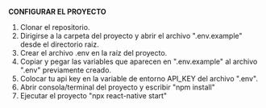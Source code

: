 **CONFIGURAR EL PROYECTO**
1. Clonar el repositorio.
2. Dirigirse a la carpeta del proyecto y abrir el archivo ".env.example" desde el directorio raiz.
3. Crear el archivo .env en la raíz del proyecto.
4. Copiar y pegar las variables que aparecen en ".env.example" al archivo ".env" previamente creado.
5. Colocar tu api key en la variable de entorno API_KEY del archivo ".env".
6. Abrir consola/terminal del proyecto y escribir "npm install"
7. Ejecutar el proyecto "npx react-native start"
